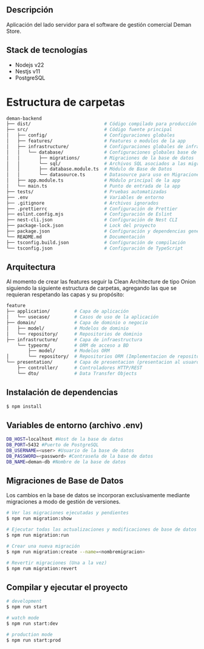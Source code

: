 
## Descripción

Aplicación del lado servidor para el software de gestión comercial Deman Store.

## Stack de tecnologías
- Nodejs v22
- Nestjs v11
- PostgreSQL

# Estructura de carpetas

```bash
deman-backend
├── dist/                           # Código compilado para producción
├── src/                            # Código fuente principal
│   ├── config/                     # Configuraciones globales
│   ├── features/                   # Features o modulos de la app
│   ├── infrastructure/             # Configuraciones globales de infraestructura
│   │   └── database/               # Configuraciones globales base de datos
│   │       ├── migrations/         # Migraciones de la base de datos
│   │       └── sql/                # Archivos SQL asociados a las migraciones
│   │       ├── database.module.ts  # Módulo de Base de Datos
│   │       └── datasource.ts       # Datasource para uso en Migraciones
│   ├── app.module.ts               # Módulo principal de la app
│   └── main.ts                     # Punto de entrada de la app
├── tests/                          # Pruebas automatizadas
├── .env                            # Variables de entorno
├── .gitignore                      # Archivos ignorados
├── .prettierrc                     # Configuración de Prettier
├── eslint.config.mjs               # Configuración de Eslint
├── nest-cli.json                   # Configuración de Nest CLI
├── package-lock.json               # Lock del proyecto
├── package.json                    # Configuración y dependencias generales
└── README.md                       # Documentación
├── tsconfig.build.json             # Configuración de compilación
└── tsconfig.json                   # Configuración de TypeScript
```

## Arquitectura

Al momento de crear las features seguir la Clean Architecture de tipo Onion siguiendo la siguiente estructura de carpetas, agregando las que se requieran respetando las capas y su propósito:

```bash
feature
├── application/         # Capa de aplicación
│   └── usecase/         # Casos de uso de la aplicación
├── domain/              # Capa de dominio o negocio
│   ├── model/           # Modelos de dominio
│   └── repository/      # Repositorios de dominio
├── infrastructure/      # Capa de infraestructura
    └── typeorm/         # ORM de acceso a BD
        ├── model/       # Modelos ORM
│       └── repository/  # Repositorios ORM (Implementacion de repositorio de dominio)
└── presentation/        # Capa de presentacion (presentacion al usuaro o consumidor)
    ├── controller/      # Controladores HTTP/REST
    └── dto/             # Data Transfer Objects
```

## Instalación de dependencias

```bash
$ npm install
```

## Variables de entorno (archivo .env)

```bash
DB_HOST=localhost #Host de la base de datos
DB_PORT=5432 #Puerto de PostgreSQL
DB_USERNAME=<user> #Usuario de la base de datos
DB_PASSWORD=<password> #Contraseña de la base de datos
DB_NAME=deman-db #Nombre de la base de datos
```
## Migraciones de Base de Datos

Los cambios en la base de datos se incorporan exclusivamente mediante migraciones a modo de gestión de versiones.

```bash
# Ver las migraciones ejecutadas y pendientes
$ npm run migration:show

# Ejecutar todas las actualizaciones y modificaciones de base de datos
$ npm run migration:run

# Crear una nueva migración
$ npm run migration:create --name=<nombremigracion>

# Revertir migraciones (Una a la vez)
$ npm rum migration:revert
```

## Compilar y ejecutar el proyecto

```bash
# development
$ npm run start

# watch mode
$ npm run start:dev

# production mode
$ npm run start:prod
```
